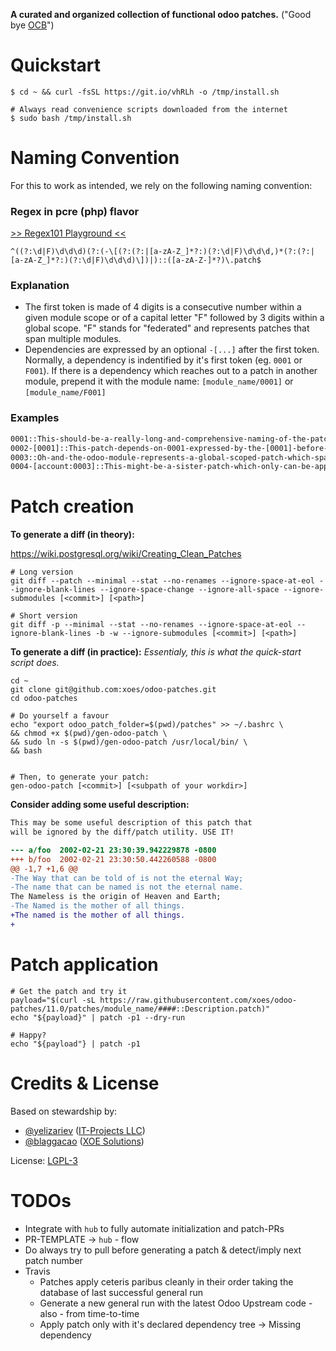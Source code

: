 **A curated and organized collection of functional odoo patches.**
("Good bye [OCB](https://github.com/oca/ocb)")

# Quickstart
```
$ cd ~ && curl -fsSL https://git.io/vhRLh -o /tmp/install.sh

# Always read convenience scripts downloaded from the internet
$ sudo bash /tmp/install.sh
```

# Naming Convention

For this to work as intended, we rely on the following naming convention:

### Regex in pcre (php) flavor

[>> Regex101 Playground <<](https://regex101.com/r/W8ETh3/4)

```regex
^((?:\d|F)\d\d\d)(?:(-\[(?:(?:|[a-zA-Z_]*?:)(?:\d|F)\d\d\d,)*(?:(?:|[a-zA-Z_]*?:)(?:\d|F)\d\d\d)\])|)::([a-zA-Z-]*?)\.patch$
```

### Explanation

- The first token is made of 4 digits is a consecutive number within a given module scope or of a capital letter "F" followed by 3 digits within a global scope. "F" stands for "federated" and represents patches that span multiple modules.
- Dependencies are expressed by an optional `-[...]` after the first token. Normally, a dependency is indentified by it's first token (eg. `0001` or `F001`). If there is a dependency which reaches out to a patch in another module, prepend it with the module name: `[module_name/0001]` or `[module_name/F001]`

### Examples
```bash
0001::This-should-be-a-really-long-and-comprehensive-naming-of-the-patch-to-save-on-OP-hoops.patch
0002-[0001]::This-patch-depends-on-0001-expressed-by-the-[0001]-before-the-module.patch
0003::Oh-and-the-odoo-module-represents-a-global-scoped-patch-which-spans-more-than-one-module.patch
0004-[account:0003]::This-might-be-a-sister-patch-which-only-can-be-applied-if-the-module-will-be-installed.patch
```

# Patch creation

**To generate a diff (in theory):**

https://wiki.postgresql.org/wiki/Creating_Clean_Patches
```
# Long version
git diff --patch --minimal --stat --no-renames --ignore-space-at-eol --ignore-blank-lines --ignore-space-change --ignore-all-space --ignore-submodules [<commit>] [<path>]

# Short version
git diff -p --minimal --stat --no-renames --ignore-space-at-eol --ignore-blank-lines -b -w --ignore-submodules [<commit>] [<path>]
```

**To generate a diff (in practice):**
_Essentialy, this is what the quick-start script does._
```
cd ~
git clone git@github.com:xoes/odoo-patches.git
cd odoo-patches

# Do yourself a favour
echo "export odoo_patch_folder=$(pwd)/patches" >> ~/.bashrc \
&& chmod +x $(pwd)/gen-odoo-patch \
&& sudo ln -s $(pwd)/gen-odoo-patch /usr/local/bin/ \
&& bash


# Then, to generate your patch:
gen-odoo-patch [<commit>] [<subpath of your workdir>]
```

**Consider adding some useful description:**
```patch
This may be some useful description of this patch that
will be ignored by the diff/patch utility. USE IT!

--- a/foo  2002-02-21 23:30:39.942229878 -0800
+++ b/foo  2002-02-21 23:30:50.442260588 -0800
@@ -1,7 +1,6 @@
-The Way that can be told of is not the eternal Way;
-The name that can be named is not the eternal name.
The Nameless is the origin of Heaven and Earth;
-The Named is the mother of all things.
+The named is the mother of all things.
+
```

# Patch application
```
# Get the patch and try it
payload="$(curl -sL https://raw.githubusercontent.com/xoes/odoo-patches/11.0/patches/module_name/####::Description.patch)"
echo "${payload}" | patch -p1 --dry-run

# Happy?
echo "${payload"} | patch -p1
```


# Credits & License

Based on stewardship by:
 - [@yelizariev](https://github.com/yelizariev) ([IT-Projects LLC](https://it-projects.info))
 - [@blaggacao](https://github.com/blaggacao) ([XOE Solutions](https://xoe.solutions))

License: [LGPL-3](https://www.gnu.org/licenses/lgpl-3.0.en.html)


# TODOs

- Integrate with `hub` to fully automate initialization and patch-PRs
- PR-TEMPLATE -> `hub` - flow
- Do always try to pull before generating a patch & detect/imply next patch number
- Travis
  - Patches apply ceteris paribus cleanly in their order taking the database of last successful general run
  - Generate a new general run with the latest Odoo Upstream code - also - from time-to-time
  - Apply patch only with it's declared dependency tree -> Missing dependency